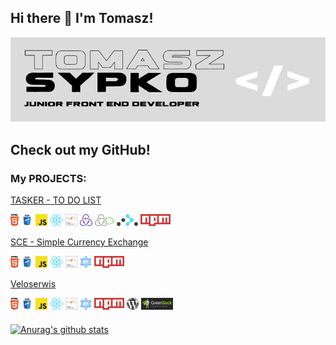 ## Hi there 👋 I'm Tomasz!

![](https://raw.githubusercontent.com/TSypko/TSypko/master/banner_small.png)

## Check out my GitHub!
### My PROJECTS:

[TASKER - TO DO LIST](https://github.com/TSypko/TASKER-To-Do-List-React)

![](icons/html.png) ![](icons/css.png) ![](icons/js.png) ![](icons/react.png) ![](icons/styled-components.png) ![](icons/redux.png) ![](icons/redux-saga.png) ![](icons/react-router.png) ![](icons/npm.png)
 

[SCE - Simple Currency Exchange](https://github.com/TSypko/Currency-Exchange-React)

![](icons/html.png) ![](icons/css.png) ![](icons/js.png) ![](icons/react.png) ![](icons/styled-components.png) ![](icons/api.png) ![](icons/npm.png) 


[Veloserwis](https://github.com/TSypko/Veloserwis)

![](icons/html.png) ![](icons/css.png) ![](icons/js.png) ![](icons/react.png) ![](icons/styled-components.png) ![](icons/api.png) ![](icons/npm.png) ![](icons/wp.png)  ![](icons/greensock.png) 

####
[![Anurag's github stats](https://github-readme-stats.vercel.app/api?username=TSypko&show_icons=true&theme=great-gatsby)](https://github.com/anuraghazra/github-readme-stats)
<!--stackedit_data:
eyJoaXN0b3J5IjpbLTg1NDI5MzA3OSwxODQ5OTU2Nzc4LC0xMj
g5MDM2NTQ2LDMzMzAwNDYzM119
-->